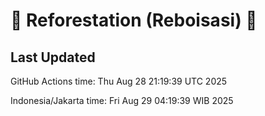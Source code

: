 
# 🌳 Reforestation (Reboisasi) 🌲

## Last Updated

GitHub Actions time: Thu Aug 28 21:19:39 UTC 2025

Indonesia/Jakarta time: Fri Aug 29 04:19:39 WIB 2025
